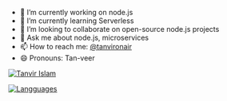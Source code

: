 - 🔭 I’m currently working on node.js
- 🌱 I’m currently learning Serverless
- 👯 I’m looking to collaborate on open-source node.js projects 
- 💬 Ask me about node.js, microservices
- 📫 How to reach me: [@tanvironair](https://www.twitter.com/tanvironair)
- 😄 Pronouns: Tan-veer

[![Tanvir Islam](https://github-readme-stats.vercel.app/api?username=tanvirrb&count_private=true&show_icons=true&include_all_commits=true&theme=cobalt)]()

[![Langguages](https://github-readme-stats.vercel.app/api/top-langs/?username=tanvirrb&hide=stylus,java&langs_count=10&theme=cobalt)]()
